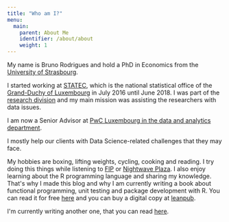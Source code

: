 ```yaml
---
title: "Who am I?"
menu:
  main:
    parent: About Me
    identifier: /about/about
    weight: 1
---
```


My name is Bruno Rodrigues and hold a PhD in Economics from the 
[University of Strasbourg](http://www.unistra.fr).

I started working at [STATEC](http://www.statistiques.public.lu/en/index.html), which is the national
statistical office of the [Grand-Duchy of Luxembourg](https://en.wikipedia.org/wiki/Luxembourg) in
July 2016 until June 2018. I was part of the 
[research division](http://www.statistiques.public.lu/en/actors/statec/organisation/red/)
and my main mission was assisting the researchers with data issues.

I am now a Senior Advisor at 
[PwC Luxembourg in the data and analytics department](https://www.pwc.lu/en/digital-services/analytics.html).

I mostly help our clients with Data Science-related challenges that they may face.

My hobbies are boxing, lifting weights, cycling, cooking and reading.
I try doing this things while listening to [FIP](http://www.fipradio.fr/player) or [Nightwave Plaza](https://plaza.one/).
I also enjoy learning about the R programming language and sharing my knowledge.
That's why I made this blog and why I am currently writing a book about functional programming, unit
testing and package development with R. You can read it for free [here](https://b-rodrigues.github.io/fput/) and
you can buy a digital copy at [leanpub](http://www.leanpub.com/fput).

I'm currently writing another one, that you can read [here](https://b-rodrigues.github.io/modern_R/).
